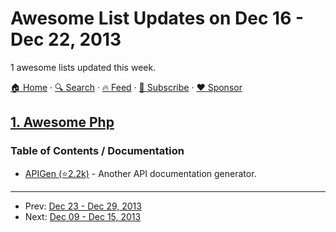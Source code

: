 # Awesome List Updates on Dec 16 - Dec 22, 2013

1 awesome lists updated this week.

[🏠 Home](/README.md) · [🔍 Search](https://www.trackawesomelist.com/search/) · [🔥 Feed](https://www.trackawesomelist.com/week/rss.xml) · [📮 Subscribe](https://trackawesomelist.us17.list-manage.com/subscribe?u=d2f0117aa829c83a63ec63c2f&id=36a103854c) · [❤️  Sponsor](https://github.com/sponsors/theowenyoung)



## [1. Awesome Php](/content/ziadoz/awesome-php/week/README.md)

### Table of Contents / Documentation

*   [APIGen (⭐2.2k)](https://github.com/apigen/apigen) - Another API documentation generator.

---

- Prev: [Dec 23 - Dec 29, 2013](/content/2013/51/README.md)
- Next: [Dec 09 - Dec 15, 2013](/content/2013/49/README.md)